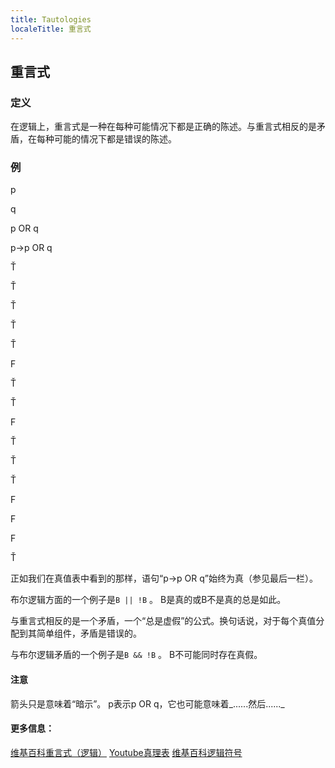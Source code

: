 ```yaml
---
title: Tautologies
localeTitle: 重言式
---
```

## 重言式

### 定义

在逻辑上，重言式是一种在每种可能情况下都是正确的陈述。与重言式相反的是矛盾，在每种可能的情况下都是错误的陈述。

### 例

p

q

p OR q

p→p OR q

Ť

Ť

Ť

Ť

Ť

F

Ť

Ť

F

Ť

Ť

Ť

F

F

F

Ť

正如我们在真值表中看到的那样，语句“p→p OR q”始终为真（参见最后一栏）。

布尔逻辑方面的一个例子是`B || !B` 。 B是真的或B不是真的总是如此。

与重言式相反的是一个矛盾，一个“总是虚假”的公式。换句话说，对于每个真值分配到其简单组件，矛盾是错误的。

与布尔逻辑矛盾的一个例子是`B && !B` 。 B不可能同时存在真假。

#### 注意

箭头只是意味着“暗示”。 p表示p OR q，它也可能意味着_......然后......_

#### 更多信息：

[维基百科重言式（逻辑）](https://en.wikipedia.org/wiki/Tautology_(logic)) [Youtube真理表](https://www.youtube.com/watch?v=O0KbymjE7xU) [维基百科逻辑符号](https://en.wikipedia.org/wiki/List_of_logic_symbols)